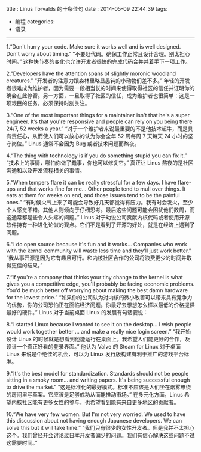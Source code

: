 title : Linus Torvalds 的十条佳句
date : 2014-05-09 22:44:39
tags:
- 编程
categories: 
- 语录

---
1.“Don't hurry your code. Make sure it works well and is well designed. Don't worry about timing.”
“不要赶代码。确保工作正常且设计合理。别太担心时间。”
这种快节奏的变化也允许开发者很快的完成代码合并并着手下一项工作。

2."Developers have the attention spans of slightly moronic woodland creatures."
“开发者的注意力跟森林里略显愚钝的小动物们差不多。” 
年轻的开发者很难成为维护者，因为需要一段相当长的时间来使得取得社区的信任并证明你的确会在此停留。另一方面，一旦取得了社区的信任，成为维护者也很简单：这是一项艰巨的任务，必须保持时刻关注。

3.“One of the most important things for a maintainer isn't that  he's a super engineer. It’s that you're responsive and people can rely  on you being there 24/7, 52 weeks a year.”
“对于一个维护者来说最重要的不是他技术超牛，而是具有责任心，从而使人们可以放心的认为你会全年 52 周每周 7 天每天 24 小时的坚守岗位。”
Linus 通常不会因为 Bug 或者技术问题而熬夜。

4.“The thing with technology is if you do something stupid you can fix it.”
“技术上的事情，哪怕你做了蠢事，你也可以修复它。”
真正让 Linus 熬夜的是社区沟通和以及开发流程相关的事情。

5.“When tempers flare it can be really stressful for a few  days. I have flare-ups and that works fine for me… Other people tend to  mull over things. It eats at them for weeks on end, and those issues  tend to be the painful ones.”
“有时候火气上来了可能会导致好几天都觉得有压力。我有时会发火，至少个人感觉不错。其他人则倾向于仔细思考。最后这些问题可能会困扰他们数周，而这通常都是些令人头疼的问题。”
Linus 对于劝说公司贡献内核代码或者使用开源软件持有一种进化论似的观点。它们不是看到了开源的好处，就是在经济上遇到了问题。

6.“I do open source because it's fun and it works… Companies  who work with the kernel community will waste less time and they'll just  work better.”
“我从事开源是因为它有趣且可行。和内核社区合作的公司将浪费更少的时间并取得更佳的结果。”

7.“If you're a company that thinks your tiny change to the  kernel is what gives you a competitive edge, you'll probably be facing  economic problems. You'd be much better off worrying about making the  best damn hardware for the lowest price.”
“如果你的公司认为对内核的微小改善可以带来具有竞争力的优势，你的公司恐怕正在面临经济问题。你最好去想想怎么样以最低的价格提供最好的硬件。”
Linus 对于当前桌面 Linux 的发展有句话要说：

8.“I started Linux because I wanted to see it on the desktop...  I wish people would work together better ... and make a really nice  login screen.”
“我开始设计 Linux 的时候就是想看到他能运行在桌面上。我希望人们能更好的合作，及设计一个真正好看的登录界面。”
他认为 Valve 的 Steam for Linux 对于桌面 Linux 来说是个绝佳的机会，可以为 Linux 发行版构建有利于推广的游戏平台标准。

9.“It's the best model for standardization. Standards should  not be people sitting in a smoky room… and writing papers. It's being  successful enough to drive the market.”
“这是标准化的最好模式。标准不应该是人们坐在烟雾缭绕的房间里写草案。它应该是足够成功从而能推动市场。”
在多元化方面，Linus 希望内核社区能有更多女性的参与，也希望看到能有来自更多地区的贡献者。

10.“We have very few women. But I'm not very worried. We used to  have this discussion about not having enough Japanese developers. We  can solve this but it will take time.”
“我们只有很少的女性开发者。但是我并不太担心这个。我们曾经开会讨论过日本开发者偏少的问题。我们有信心解决这些问题不过这需要时间。”


